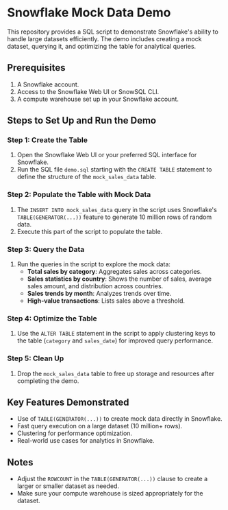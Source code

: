 
# Snowflake Mock Data Demo

This repository provides a SQL script to demonstrate Snowflake's ability to handle large datasets efficiently. The demo includes creating a mock dataset, querying it, and optimizing the table for analytical queries.

## Prerequisites
1. A Snowflake account.
2. Access to the Snowflake Web UI or SnowSQL CLI.
3. A compute warehouse set up in your Snowflake account.

## Steps to Set Up and Run the Demo

### Step 1: Create the Table
1. Open the Snowflake Web UI or your preferred SQL interface for Snowflake.
2. Run the SQL file `demo.sql` starting with the `CREATE TABLE` statement to define the structure of the `mock_sales_data` table.

### Step 2: Populate the Table with Mock Data
1. The `INSERT INTO mock_sales_data` query in the script uses Snowflake's `TABLE(GENERATOR(...))` feature to generate 10 million rows of random data.
2. Execute this part of the script to populate the table.

### Step 3: Query the Data
1. Run the queries in the script to explore the mock data:
   - **Total sales by category**: Aggregates sales across categories.
   - **Sales statistics by country**: Shows the number of sales, average sales amount, and distribution across countries.
   - **Sales trends by month**: Analyzes trends over time.
   - **High-value transactions**: Lists sales above a threshold.

### Step 4: Optimize the Table
1. Use the `ALTER TABLE` statement in the script to apply clustering keys to the table (`category` and `sales_date`) for improved query performance.

### Step 5: Clean Up
1. Drop the `mock_sales_data` table to free up storage and resources after completing the demo.

## Key Features Demonstrated
- Use of `TABLE(GENERATOR(...))` to create mock data directly in Snowflake.
- Fast query execution on a large dataset (10 million+ rows).
- Clustering for performance optimization.
- Real-world use cases for analytics in Snowflake.

## Notes
- Adjust the `ROWCOUNT` in the `TABLE(GENERATOR(...))` clause to create a larger or smaller dataset as needed.
- Make sure your compute warehouse is sized appropriately for the dataset.

